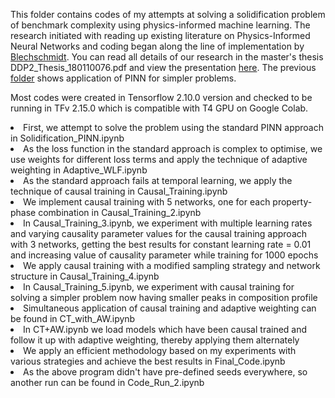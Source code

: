 This folder contains codes of my attempts at solving a solidification problem of benchmark complexity using physics-informed machine learning. The research initiated with reading up existing literature on Physics-Informed Neural Networks and coding began along the line of implementation by [Blechschmidt](https://github.com/janblechschmidt/PDEsByNNs). You can read all details of our research in the master's thesis DDP2_Thesis_180110076.pdf and view the presentation [here](https://shiv12spingo.github.io/aids/). The previous [folder](https://github.com/shiv12spingo/PINN_Research/) shows application of PINN for simpler problems.

Most codes were created in Tensorflow 2.10.0 version and checked to be running in TFv 2.15.0 which is compatible with T4 GPU on Google Colab.

<li>First, we attempt to solve the problem using the standard PINN approach in Solidification_PINN.ipynb</li>
<li>As the loss function in the standard approach is complex to optimise, we use weights for different loss terms and apply the technique of adaptive weighting in Adaptive_WLF.ipynb</li>
<li>As the standard approach fails at temporal learning, we apply the technique of causal training in Causal_Training.ipynb</li>
<li>We implement causal training with 5 networks, one for each property-phase combination in Causal_Training_2.ipynb</li>
<li>In Causal_Training_3.ipynb, we experiment with multiple learning rates and varying causality parameter values for the causal training approach with 3 networks, getting the best results for constant learning rate = 0.01 and increasing value of causality parameter while training for 1000 epochs</li>
<li>We apply causal training with a modified sampling strategy and network structure in Causal_Training_4.ipynb</li>
<li>In Causal_Training_5.ipynb, we experiment with causal training for solving a simpler problem now having smaller peaks in composition profile</li>
<li>Simultaneous application of causal training and adaptive weighting can be found in CT_with_AW.ipynb</li>
<li>In CT+AW.ipynb we load models which have been causal trained and follow it up with adaptive weighting, thereby applying them alternately</li>
<li>We apply an efficient methodology based on my experiments with various strategies and achieve the best results in Final_Code.ipynb</li>
<li>As the above program didn't have pre-defined seeds everywhere, so another run can be found in Code_Run_2.ipynb</li>
